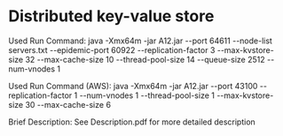 # Distributed key-value store

Used Run Command: java -Xmx64m -jar A12.jar --port 64611 --node-list servers.txt --epidemic-port 60922 --replication-factor 3 --max-kvstore-size 32 --max-cache-size 10 --thread-pool-size 14 --queue-size 2512 --num-vnodes 1

Used Run Command (AWS): java -Xmx64m -jar A12.jar --port 43100 --replication-factor 1 --num-vnodes 1 --thread-pool-size 1 --max-kvstore-size 30 --max-cache-size 6

Brief Description: See Description.pdf for more detailed description